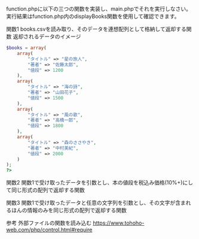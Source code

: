 function.phpに以下の三つの関数を実装し、main.phpでそれを実行しなさい。
実行結果はfunction.php内のdisplayBooks関数を使用して確認できます。


関数1
books.csvを読み取り、そのデータを連想配列として格納して返却する関数
返却されるデータのイメージ

```php
$books = array(
    array(
        "タイトル" => "星の旅人",
        "著者" => "佐藤太郎",
        "値段" => 1200
    ),
    array(
        "タイトル" => "海の詩",
        "著者" => "山田花子",
        "値段" => 1500
    ),
    array(
        "タイトル" => "風の歌",
        "著者" => "高橋一郎",
        "値段" => 1800
    ),
    array(
        "タイトル" => "森のささやき",
        "著者" => "中村美紀",
        "値段" => 2000
    )
);
?>
```

関数2
関数1で受け取ったデータを引数とし、本の値段を税込み価格(10%+)にして同じ形式の配列で返却する関数

関数3
関数1で受け取ったデータと任意の文字列を引数とし、その文字が含まれるほんの情報のみを同じ形式の配列で返却する関数

参考
外部ファイルの関数を読み込む
https://www.tohoho-web.com/php/control.html#require

